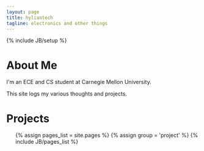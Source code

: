 ```yaml
---
layout: page
title: hyliantech
tagline: electronics and other things
---
```

{% include JB/setup %}

About Me
========


I'm an ECE and CS student at Carnegie Mellon University.

This site logs my various thoughts and projects.

Projects
========

<ul>
 {% assign pages_list = site.pages %}
 {% assign group = 'project' %}
 {% include JB/pages_list %}
 </ul>
